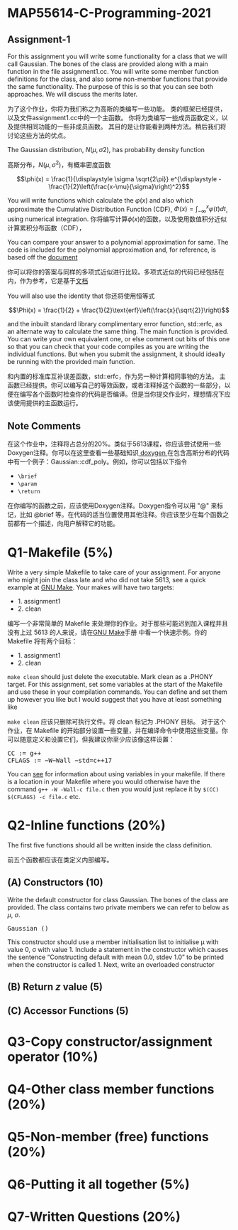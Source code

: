 # MAP55614-C-Programming-2021
## Assignment-1 <a name="Assignment-1"></a>
For this assignment you will write some functionality for a class that we will call Gaussian. 
The bones of the class are provided along with a main function in the file assignment1.cc. 
You will write some member function definitions for the class, and also some non-member functions that provide the same functionality. 
The purpose of this is so that you can see both approaches. We will discuss the merits later.

为了这个作业，你将为我们称之为高斯的类编写一些功能。
类的框架已经提供，以及文件assignment1.cc中的一个主函数。
你将为类编写一些成员函数定义，以及提供相同功能的一些非成员函数。
其目的是让你能看到两种方法。稍后我们将讨论这些方法的优点。

The Gaussian distribution, $N (μ, σ2)$, has probability density function

高斯分布，$N (μ, σ^2)$，有概率密度函数

$$\phi(x) = \frac{1}{\displaystyle \sigma \sqrt{2\pi}} e^{\displaystyle -\frac{1}{2}\left(\frac{x-\mu}{\sigma}\right)^2}$$

You will write functions which calculate the $φ(x)$ and also which approximate
the Cumulative Distribution Function (CDF), $Φ(x) = \int_{-\infty}^{x} φ(t)dt$, using numerical integration. 
你将编写计算$\phi(x)$的函数，以及使用数值积分近似计算累积分布函数（CDF），

You can compare your answer to a polynomial approximation for same. The code is included for the polynomial approximation and, for reference, is based off the <a href="http://finmod.co.za/Better%20Approximations%20To%20Cumulative%20Normal%20Functions.pdf.
">document</a>

你可以将你的答案与同样的多项式近似进行比较。多项式近似的代码已经包括在内，作为参考，它是基于<a href="http://finmod.co.za/Better%20Approximations%20To%20Cumulative%20Normal%20Functions.pdf.
">文档</a>

You will also use the identity that
你还将使用恒等式

$$\Phi(x) = \frac{1}{2} + \frac{1}{2}\text{erf}\left(\frac{x}{\sqrt{2}}\right)$$

and the inbuilt standard library complimentary error function, std::erfc, as an alternate way to calculate the same thing.
The main function is provided. You can write your own equivalent one, or else comment out bits of this one so that you can check that your code compiles as you are writing the individual functions. But when you submit the assignment, it should ideally be running with the provided main function.

和内置的标准库互补误差函数，std::erfc，作为另一种计算相同事物的方法。
主函数已经提供。你可以编写自己的等效函数，或者注释掉这个函数的一些部分，以便在编写各个函数时检查你的代码是否编译。但是当你提交作业时，理想情况下应该使用提供的主函数运行。

## Note Comments <a name="Comments"></a>

<p>在这个作业中，注释将占总分的20%。类似于5613课程，你应该尝试使用一些Doxygen注释。你可以在这里查看一些基础知识<a href = "http://doxygen.nl/manual/docblocks.html"> doxygen </a>
在包含高斯分布的代码中有一个例子：Gaussian::cdf_poly。例如，你可以包括以下指令
<ul>
<li><code>\brief</code></li>
<li><code>\param</code></li>
<li><code>\return</code></li>
</ul>
</p>

<p>在你编写的函数之前，应该使用Doxygen注释。Doxygen指令可以用 "@" 来标记，比如 @brief 等。在代码的适当位置使用其他注释。你应该至少在每个函数之前都有一个描述，向用户解释它的功能。</p>

# Q1-Makefile (5%)

Write a very simple Makefile to take care of your assignment. For anyone who might join the class late and who did not take 5613, see a quick example at <a href = "https://www.gnu.org/software/make/manual/html_node/Simple-Makefile.html">GNU Make</a>. 
Your makes will have two targets:
<ul>
    <li>1. assignment1</li> 
    <li>2. clean</li>
</ul>

编写一个非常简单的 Makefile 来处理你的作业。对于那些可能迟到加入课程并且没有上过 5613 的人来说，请在<a href = "https://www.gnu.org/software/make/manual/html_node/Simple-Makefile.html">GNU Make</a>手册 中看一个快速示例。你的 Makefile 将有两个目标：
<ul>
    <li>1. assignment1</li> 
    <li>2. clean</li>
</ul>

<code>make clean</code> 
should just delete the executable. Mark clean as a .PHONY target.
For this assignment, set some variables at the start of the Makefile and use these in your compilation commands. You can define and set them up however you like but I would suggest that you have at least something like

<code>make clean</code> 应该只删除可执行文件。将 clean 标记为 .PHONY 目标。
对于这个作业，在 Makefile 的开始部分设置一些变量，并在编译命令中使用这些变量。你可以随意定义和设置它们，但我建议你至少应该像这样设置：

<pre>
CC := g++
CFLAGS := −W−Wall −std=c++17
</pre>

You can <a href = "https://www.gnu.org/software/make/manual/html_node/Reference.html">see</a> for information about using variables in your makefile. If there is a location
in your Makefile where you would otherwise have the command 
<code>g++ -W -Wall-c file.c</code> 
then you would just replace it by <code>$(CC) $(CFLAGS) -c file.c</code>
etc.


# Q2-Inline functions (20%)
The first five functions should all be written inside the class definition.

前五个函数都应该在类定义内部编写。


## (A) Constructors (10)

Write the default constructor for class Gaussian. The bones of the class are provided. The class contains two private members we can refer to below as $μ$, $σ$.

<pre>
Gaussian ()
</pre>


<p>This constructor should use a member initialisation list to initialise μ with value 0, σ with value 1. Include a statement in the constructor which causes the sentence “Constructing default with mean 0.0, stdev 1.0” to be printed when the constructor is called 1.
Next, write an overloaded constructor
</p>

## (B) Return $z$ value (5)

## (C) Accessor Functions (5)

# Q3-Copy constructor/assignment operator (10%)

# Q4-Other class member functions (20%)

# Q5-Non-member (free) functions (20%)

# Q6-Putting it all together (5%)

# Q7-Written Questions (20%)